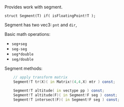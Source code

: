Provides work with segment.

`struct Segment(T) if( isFloatingPoint!T );`

Segment has two vec3: `pnt` and `dir`,

Basic math operations:

 - `seg+seg`
 - `seg-seg`
 - `seg*double`
 - `seg/double`

Segment methods: 

```d
    // apply transform matrix
    Segment!T tr(X)( in Matrix!(4,4,X) mtr ) const;

    Segment!T altitude( in vectype pp ) const;
    Segment!T altitude(F)( in Segment!F seg ) const;
    Segment!T intersect(F)( in Segment!F seg ) const;
```
